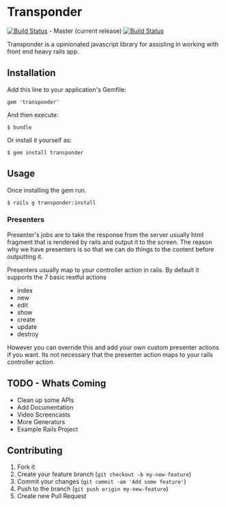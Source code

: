 # Transponder
[![Build Status](https://www.travis-ci.org/artellectual/transponder.png?branch=master)](https://www.travis-ci.org/artellectual/transponder) - Master (current release)
[![Build Status](https://www.travis-ci.org/artellectual/transponder.png?branch=develop)](https://www.travis-ci.org/artellectual/transponder)

Transponder is a opinionated javascript library for assisting in working with front end heavy rails app.

## Installation

Add this line to your application's Gemfile:

    gem 'transponder'

And then execute:

    $ bundle

Or install it yourself as:

    $ gem install transponder

## Usage

Once installing the gem run.

    $ rails g transponder:install

### Presenters
Presenter's jobs are to take the response from the server usually html fragment that is rendered by rails and output it to the screen. The reason why we have presenters is so that we can do things to the content before outputting it.

Presenters usually map to your controller action in rails. By default it supports the 7 basic restful actions 

+ index
+ new
+ edit
+ show
+ create
+ update
+ destroy

However you can override this and add your own custom presenter actions if you want. Its not necessary that the presenter action maps to your rails controller action.


## TODO - Whats Coming

  + Clean up some APIs
  + Add Documentation
  + Video Screencasts
  + More Generators
  + Example Rails Project

## Contributing

1. Fork it
2. Create your feature branch (`git checkout -b my-new-feature`)
3. Commit your changes (`git commit -am 'Add some feature'`)
4. Push to the branch (`git push origin my-new-feature`)
5. Create new Pull Request

